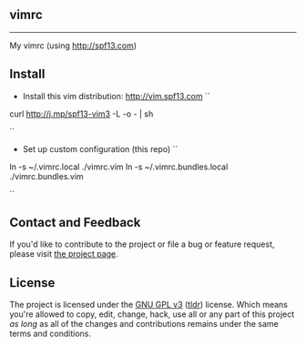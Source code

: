 ## vimrc
---

My vimrc (using http://spf13.com)

## Install

* Install this vim distribution: http://vim.spf13.com
``

curl http://j.mp/spf13-vim3 -L -o - | sh

``

* Set up custom configuration (this repo)
``

ln -s ~/.vimrc.local ./vimrc.vim
ln -s ~/.vimrc.bundles.local ./vimrc.bundles.vim

``
## Contact and Feedback

If you'd like to contribute to the project or file a bug or feature request, please visit [the project page][1].

## License

The project is licensed under the [GNU GPL v3][2] ([tldr][3]) license. Which means you're allowed to copy, edit, change, hack, use all or any part of this project *as long* as all of the changes and contributions remains under the same terms and conditions.

  [1]: https://github.com/asphxia/vimrc/
  [2]: http://www.gnu.org/licenses/gpl.html
  [3]: http://www.tldrlegal.com/license/gnu-general-public-license-v3-(gpl-3)
 
